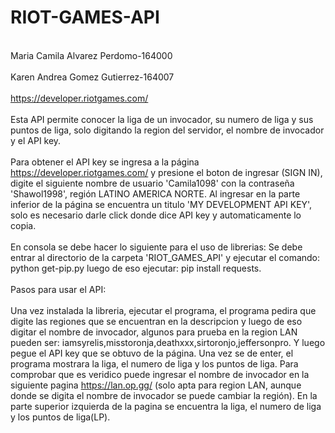 # RIOT-GAMES-API
<br>Maria Camila Alvarez Perdomo-164000</br>
<br>Karen Andrea Gomez Gutierrez-164007</br>
<br>https://developer.riotgames.com/</br>
<br>Esta API permite conocer la liga de un invocador, su numero de liga y sus puntos de liga, solo digitando la region del servidor, el nombre de invocador y el API key.</br>
<br>Para obtener el API key se ingresa a la página https://developer.riotgames.com/ y presione el boton de ingresar (SIGN IN), digite el siguiente nombre de usuario 'Camila1098' con la contraseña 'Shawol1998', región LATINO AMERICA NORTE. Al ingresar en la parte inferior de la página se encuentra un titulo 'MY DEVELOPMENT API KEY', solo es necesario darle click donde dice API key y automaticamente lo copia.</br>
<br>En consola se debe hacer lo siguiente para el uso de librerias:
Se debe entrar al directorio de la carpeta 'RIOT_GAMES_API' y ejecutar el comando: python get-pip.py
luego de eso ejecutar: pip install requests.</br>
<br>Pasos para usar el API:</br>
<br>Una vez instalada la libreria, ejecutar el programa, el programa pedira que digite las regiones que se encuentran en la descripcion y luego de eso digitar el nombre de invocador, algunos para prueba en la region LAN pueden ser: iamsyrelis,misstoronja,deathxxx,sirtoronjo,jeffersonpro. Y luego pegue el API key que se obtuvo de la página. Una vez se de enter, el programa mostrara la liga, el numero de liga y los puntos de liga. Para comprobar que es veridico puede ingresar el nombre de invocador en la siguiente pagina https://lan.op.gg/ (solo apta para region LAN, aunque donde se digita el nombre de invocador se puede cambiar la región). En la parte superior izquierda de la pagina se encuentra la liga, el numero de liga y los puntos de liga(LP).</br>
